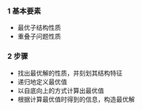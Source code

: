 ### 1 基本要素

- 最优子结构性质
- 重叠子问题性质

### 2 步骤

- 找出最优解的性质，并刻划其结构特征
- 递归地定义最优值
- 以自底向上的方式计算出最优值
- 根据计算最优值时得到的信息，构造最优解